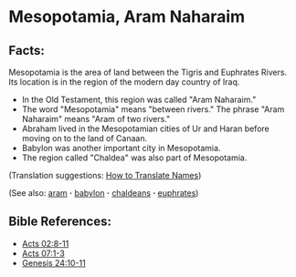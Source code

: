 # Mesopotamia, Aram Naharaim #

## Facts: ##

Mesopotamia is the area of land between the Tigris and Euphrates Rivers. Its location is in the region of the modern day country of Iraq.

* In the Old Testament, this region was called "Aram Naharaim."
* The word "Mesopotamia" means "between rivers." The phrase "Aram Naharaim" means "Aram of two rivers."
* Abraham lived in the Mesopotamian cities of Ur and Haran before moving on to the land of Canaan.
* Babylon was another important city in Mesopotamia.
* The region called "Chaldea" was also part of Mesopotamia.

(Translation suggestions: [How to Translate Names](https://git.door43.org/Door43/en-ta-translate-vol1/src/master/content/translate_names.md))

(See also: [aram](../other/aram.md) **·** [babylon](../other/babylon.md) **·** [chaldeans](../other/chaldeans.md) **·** [euphrates](../other/euphrates.md))

## Bible References: ##

* [Acts 02:8-11](https://door43.org/en/bible/notes/act/02/08)
* [Acts 07:1-3](https://door43.org/en/bible/notes/act/07/01)
* [Genesis 24:10-11](https://door43.org/en/bible/notes/gen/24/10)

